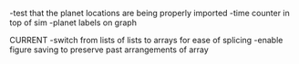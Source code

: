 

-test that the planet locations are being properly imported
-time counter in top of sim
-planet labels on graph

CURRENT
-switch from lists of lists to arrays for ease of splicing
-enable figure saving to preserve past arrangements of array